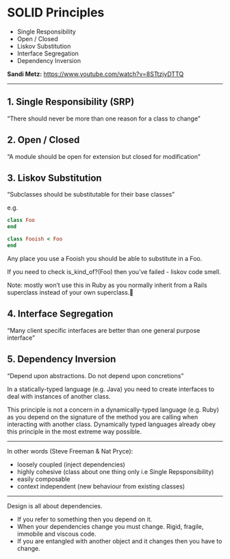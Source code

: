 # SOLID Principles

- Single Responsibility
- Open / Closed
- Liskov Substitution
- Interface Segregation
- Dependency Inversion


**Sandi Metz:** https://www.youtube.com/watch?v=8STtzjyDTTQ 

---

## 1. Single Responsibility (SRP)

“There should never be more than one reason for a class to change”

## 2. Open / Closed

“A module should be open for extension but closed for modification”

## 3. Liskov Substitution

“Subclasses should be substitutable for their base classes”

e.g.

```ruby
class Foo
end

class Fooish < Foo
end
```

Any place you use a Fooish you should be able to substitute in a Foo.

If you need to check is_kind_of?(Foo) then you’ve failed - liskov code smell.

Note: mostly won’t use this in Ruby as you normally inherit from a Rails superclass instead of your own superclass.

## 4. Interface Segregation

“Many client specific interfaces are better than one general purpose interface”

## 5. Dependency Inversion

“Depend upon abstractions. Do not depend upon concretions”

In a statically-typed language (e.g. Java) you need to create interfaces to deal with instances of another class.

This principle is not a concern in a dynamically-typed language (e.g. Ruby) as you depend on the signature of the method you are calling when interacting with another class. Dynamically typed languages already obey this principle in the most extreme way possible.

---

In other words (Steve Freeman & Nat Pryce):

- loosely coupled (inject dependencies)
- highly cohesive (class about one thing only i.e Single Repsponsibility)
- easily composable
- context independent (new behaviour from existing classes)

---

Design is all about dependencies.

- If you refer to something then you depend on it.
- When your dependencies change you must change. Rigid, fragile, immobile and viscous code.
- If you are entangled with another object and it changes then you have to change.

